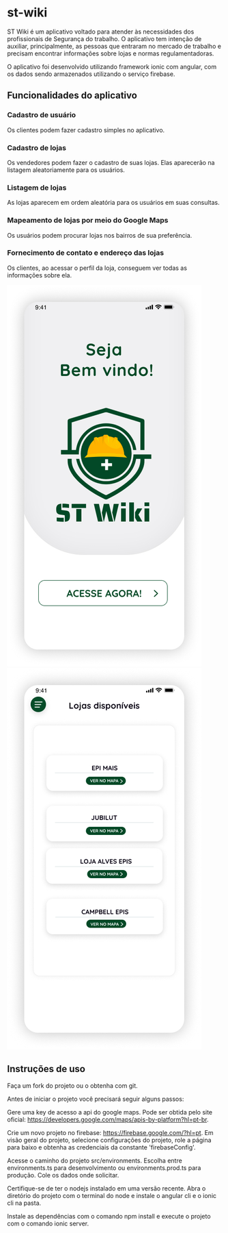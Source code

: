 # st-wiki

ST Wiki é um aplicativo voltado para atender às necessidades dos profissionais de Segurança do trabalho. O aplicativo tem intenção de auxiliar, principalmente, as pessoas que entraram no mercado de trabalho e precisam encontrar informações sobre lojas e normas regulamentadoras.

O aplicativo foi desenvolvido utilizando framework ionic com angular, com os dados sendo armazenados utilizando o serviço firebase.


## Funcionalidades do aplicativo

### Cadastro de usuário
Os clientes podem fazer cadastro simples no aplicativo.

### Cadastro de lojas
Os vendedores podem fazer o cadastro de suas lojas. Elas aparecerão na listagem aleatoriamente para os usuários. 

### Listagem de lojas
As lojas aparecem em ordem aleatória para os usuários em suas consultas.

### Mapeamento de lojas por meio do Google Maps
Os usuários podem procurar lojas nos bairros de sua preferência.

### Fornecimento de contato e endereço das lojas
Os clientes, ao acessar o perfil da loja, conseguem ver todas as informações sobre ela.

![alt text](https://github.com/gabrielfalves1/st-wiki/blob/main/src/assets/Inicial.jpg)
![alt text](https://github.com/gabrielfalves1/st-wiki/blob/main/src/assets/Lojas%20disponiveis.jpg)

## Instruções de uso

Faça um fork do projeto ou o obtenha com git. 

Antes de iniciar o projeto você precisará seguir alguns passos:

Gere uma key de acesso a api do google maps. Pode ser obtida pelo site oficial: https://developers.google.com/maps/apis-by-platform?hl=pt-br.

Crie um novo projeto no firebase: https://firebase.google.com/?hl=pt. Em visão geral do projeto, selecione configurações do projeto, role a página para baixo e obtenha as credenciais da constante 'firebaseConfig'.

Acesse o caminho do projeto src/environments. Escolha entre environments.ts para desenvolvimento ou environments.prod.ts para produção. Cole os dados onde solicitar.

Certifique-se de ter o nodejs instalado em uma versão recente. Abra o diretório do projeto com o terminal do node e instale o angular cli e o ionic cli na pasta.

Instale as dependências com o comando npm install e execute o projeto com o comando ionic server.







